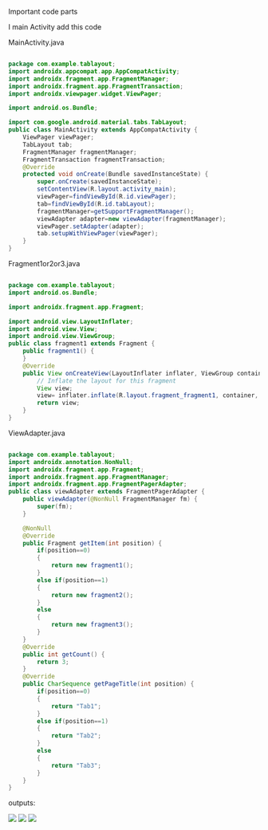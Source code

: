 Important code parts 

I main Activity add this code 

MainActivity.java
```java

package com.example.tablayout;
import androidx.appcompat.app.AppCompatActivity;
import androidx.fragment.app.FragmentManager;
import androidx.fragment.app.FragmentTransaction;
import androidx.viewpager.widget.ViewPager;

import android.os.Bundle;

import com.google.android.material.tabs.TabLayout;
public class MainActivity extends AppCompatActivity {
    ViewPager viewPager;
    TabLayout tab;
    FragmentManager fragmentManager;
    FragmentTransaction fragmentTransaction;
    @Override
    protected void onCreate(Bundle savedInstanceState) {
        super.onCreate(savedInstanceState);
        setContentView(R.layout.activity_main);
        viewPager=findViewById(R.id.viewPager);
        tab=findViewById(R.id.tabLayout);
        fragmentManager=getSupportFragmentManager();
        viewAdapter adapter=new viewAdapter(fragmentManager);
        viewPager.setAdapter(adapter);
        tab.setupWithViewPager(viewPager);
    }
}

```

Fragment1or2or3.java

```java

package com.example.tablayout;
import android.os.Bundle;

import androidx.fragment.app.Fragment;

import android.view.LayoutInflater;
import android.view.View;
import android.view.ViewGroup;
public class fragment1 extends Fragment {
    public fragment1() {
    }
    @Override
    public View onCreateView(LayoutInflater inflater, ViewGroup container, Bundle savedInstanceState) {
        // Inflate the layout for this fragment
        View view;
        view= inflater.inflate(R.layout.fragment_fragment1, container, false);
        return view;
    }
}

```

ViewAdapter.java

```java

package com.example.tablayout;
import androidx.annotation.NonNull;
import androidx.fragment.app.Fragment;
import androidx.fragment.app.FragmentManager;
import androidx.fragment.app.FragmentPagerAdapter;
public class viewAdapter extends FragmentPagerAdapter {
    public viewAdapter(@NonNull FragmentManager fm) {
        super(fm);
    }

    @NonNull
    @Override
    public Fragment getItem(int position) {
        if(position==0)
        {
            return new fragment1();
        }
        else if(position==1)
        {
            return new fragment2();
        }
        else
        {
            return new fragment3();
        }
    }
    @Override
    public int getCount() {
        return 3;
    }
    @Override
    public CharSequence getPageTitle(int position) {
        if(position==0)
        {
            return "Tab1";
        }
        else if(position==1)
        {
            return "Tab2";
        }
        else
        {
            return "Tab3";
        }
    }
}
```

outputs:

<img src="https://github.com/saiguptha2003/saiguptha2003-androidstudio_basics/blob/main/tablayout_practice/Screenshot%202023-10-09%20134645.png"/>

<img src="https://github.com/saiguptha2003/saiguptha2003-androidstudio_basics/blob/main/tablayout_practice/Screenshot%202023-10-09%20134634.png"/>

<img src="https://github.com/saiguptha2003/saiguptha2003-androidstudio_basics/blob/main/tablayout_practice/Screenshot%202023-10-09%20134623.png"/>






